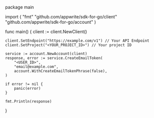 package main

import (
    "fmt"
    "github.com/appwrite/sdk-for-go/client"
    "github.com/appwrite/sdk-for-go/account"
)

func main() {
    client := client.NewClient()

    client.SetEndpoint("https://example.com/v1") // Your API Endpoint
    client.SetProject("<YOUR_PROJECT_ID>") // Your project ID

    service := account.NewAccount(client)
    response, error := service.CreateEmailToken(
        "<USER_ID>",
        "email@example.com",
        account.WithCreateEmailTokenPhrase(false),
    )

    if error != nil {
        panic(error)
    }

    fmt.Println(response)
}
